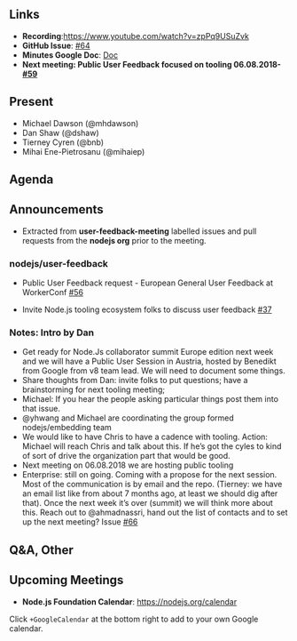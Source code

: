 ## Links

* **Recording**:https://www.youtube.com/watch?v=zpPq9USuZvk 
* **GitHub Issue**: [#64](https://github.com/nodejs/user-feedback/issues/64)
* **Minutes Google Doc**: [Doc](https://docs.google.com/document/d/19vcsnk6Fiyfc-PmvezowTAuviKnQh4nrjQYAdE_Fbms/ )
* **Next meeting: Public User Feedback focused on tooling 06.08.2018- [#59](https://github.com/nodejs/user-feedback/issues/59)**


## Present

* Michael Dawson (@mhdawson)
* Dan Shaw (@dshaw)
* Tierney Cyren (@bnb)
* Mihai Ene-Pietrosanu (@mihaiep)

## Agenda

## Announcements

* Extracted from **user-feedback-meeting** labelled issues and pull requests from the **nodejs org** prior to the meeting.

### nodejs/user-feedback

* Public User Feedback request - European General User Feedback at WorkerConf [#56](https://github.com/nodejs/user-feedback/issues/56)

* Invite Node.js tooling ecosystem folks to discuss user feedback [#37](https://github.com/nodejs/user-feedback/issues/37)

### Notes: Intro by Dan
* Get ready for Node.Js collaborator summit Europe edition next week and we will have a Public User Session in Austria, 
  hosted by  Benedikt from Google from v8 team lead. We will need to document some things.
* Share thoughts from Dan: invite folks to put questions; have a brainstorming for next tooling meeting;
* Michael: If you hear the people asking particular things post them into that issue.
* @yhwang and Michael are coordinating the group formed nodejs/embedding team 
* We would like to have Chris to have a cadence with tooling. Action: Michael will reach Chris and talk about this. If he’s got the
  cyles to kind of sort of drive the organization part that would be good.
* Next meeting on 06.08.2018 we are hosting public tooling
* Enterprise: still on going. Coming with a propose for the next session. Most of the communication is by email
  and the repo. (Tierney: we have an email list like from about 7 months ago, at least we should dig after that). 
  Once the next week it’s over (summit) we will think more about this. Reach out to @ahmadnassri, hand out the list of
  contacts and to set up the next meeting? Issue [#66](https://github.com/nodejs/user-feedback/issues/66)

## Q&A, Other

## Upcoming Meetings

* **Node.js Foundation Calendar**: https://nodejs.org/calendar

Click `+GoogleCalendar` at the bottom right to add to your own Google calendar.

